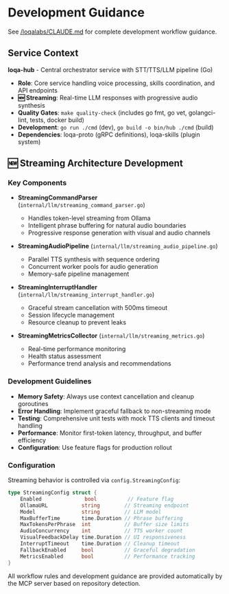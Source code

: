 # Development Guidance

See [/loqalabs/CLAUDE.md](../CLAUDE.md) for complete development workflow guidance.

## Service Context

**loqa-hub** - Central orchestrator service with STT/TTS/LLM pipeline (Go)

- **Role**: Core service handling voice processing, skills coordination, and API endpoints
- **🆕 Streaming**: Real-time LLM responses with progressive audio synthesis
- **Quality Gates**: `make quality-check` (includes go fmt, go vet, golangci-lint, tests, docker build)
- **Development**: `go run ./cmd` (dev), `go build -o bin/hub ./cmd` (build)
- **Dependencies**: loqa-proto (gRPC definitions), loqa-skills (plugin system)

## 🆕 Streaming Architecture Development

### Key Components

- **StreamingCommandParser** (`internal/llm/streaming_command_parser.go`)
  - Handles token-level streaming from Ollama
  - Intelligent phrase buffering for natural audio boundaries
  - Progressive response generation with visual and audio channels

- **StreamingAudioPipeline** (`internal/llm/streaming_audio_pipeline.go`)
  - Parallel TTS synthesis with sequence ordering
  - Concurrent worker pools for audio generation
  - Memory-safe pipeline management

- **StreamingInterruptHandler** (`internal/llm/streaming_interrupt_handler.go`)
  - Graceful stream cancellation with 500ms timeout
  - Session lifecycle management
  - Resource cleanup to prevent leaks

- **StreamingMetricsCollector** (`internal/llm/streaming_metrics.go`)
  - Real-time performance monitoring
  - Health status assessment
  - Performance trend analysis and recommendations

### Development Guidelines

- **Memory Safety**: Always use context cancellation and cleanup goroutines
- **Error Handling**: Implement graceful fallback to non-streaming mode
- **Testing**: Comprehensive unit tests with mock TTS clients and timeout handling
- **Performance**: Monitor first-token latency, throughput, and buffer efficiency
- **Configuration**: Use feature flags for production rollout

### Configuration

Streaming behavior is controlled via `config.StreamingConfig`:

```go
type StreamingConfig struct {
    Enabled              bool          // Feature flag
    OllamaURL           string        // Streaming endpoint
    Model               string        // LLM model
    MaxBufferTime       time.Duration // Phrase buffering
    MaxTokensPerPhrase  int           // Buffer size limits
    AudioConcurrency    int           // TTS worker count
    VisualFeedbackDelay time.Duration // UI responsiveness
    InterruptTimeout    time.Duration // Cleanup timeout
    FallbackEnabled     bool          // Graceful degradation
    MetricsEnabled      bool          // Performance tracking
}
```

All workflow rules and development guidance are provided automatically by the MCP server based on repository detection.
